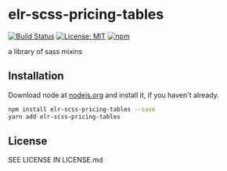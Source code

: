 # elr-scss-pricing-tables

[![Build Status](https://travis-ci.com/Beth3346/elr-scss-pricing-tables.svg?branch=master)](https://travis-ci.com/Beth3346/elr-scss-pricing-tables)
[![License: MIT](https://img.shields.io/badge/License-MIT-yellow.svg)](https://opensource.org/licenses/MIT)
[![npm](https://img.shields.io/npm/dm/elr-scss-pricing-tables.svg?style=flat)](https://npmjs.com/package/elr-scss-pricing-tables)

a library of sass mixins

## Installation

Download node at [nodejs.org](http://nodejs.org) and install it, if you haven't already.

```sh
npm install elr-scss-pricing-tables --save
yarn add elr-scss-pricing-tables
```

## License

SEE LICENSE IN LICENSE.md
